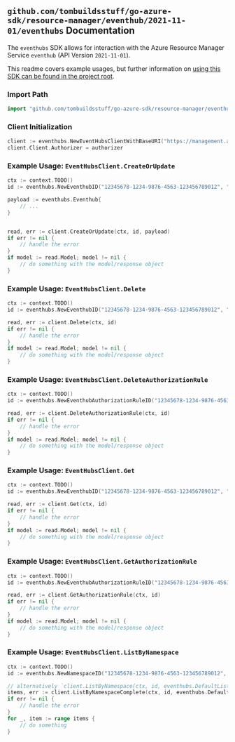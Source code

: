 
## `github.com/tombuildsstuff/go-azure-sdk/resource-manager/eventhub/2021-11-01/eventhubs` Documentation

The `eventhubs` SDK allows for interaction with the Azure Resource Manager Service `eventhub` (API Version `2021-11-01`).

This readme covers example usages, but further information on [using this SDK can be found in the project root](https://github.com/tombuildsstuff/go-azure-sdk/tree/main/docs).

### Import Path

```go
import "github.com/tombuildsstuff/go-azure-sdk/resource-manager/eventhub/2021-11-01/eventhubs"
```


### Client Initialization

```go
client := eventhubs.NewEventHubsClientWithBaseURI("https://management.azure.com")
client.Client.Authorizer = authorizer
```


### Example Usage: `EventHubsClient.CreateOrUpdate`

```go
ctx := context.TODO()
id := eventhubs.NewEventhubID("12345678-1234-9876-4563-123456789012", "example-resource-group", "namespaceValue", "eventhubValue")

payload := eventhubs.Eventhub{
	// ...
}


read, err := client.CreateOrUpdate(ctx, id, payload)
if err != nil {
	// handle the error
}
if model := read.Model; model != nil {
	// do something with the model/response object
}
```


### Example Usage: `EventHubsClient.Delete`

```go
ctx := context.TODO()
id := eventhubs.NewEventhubID("12345678-1234-9876-4563-123456789012", "example-resource-group", "namespaceValue", "eventhubValue")

read, err := client.Delete(ctx, id)
if err != nil {
	// handle the error
}
if model := read.Model; model != nil {
	// do something with the model/response object
}
```


### Example Usage: `EventHubsClient.DeleteAuthorizationRule`

```go
ctx := context.TODO()
id := eventhubs.NewEventhubAuthorizationRuleID("12345678-1234-9876-4563-123456789012", "example-resource-group", "namespaceValue", "eventhubValue", "authorizationRuleValue")

read, err := client.DeleteAuthorizationRule(ctx, id)
if err != nil {
	// handle the error
}
if model := read.Model; model != nil {
	// do something with the model/response object
}
```


### Example Usage: `EventHubsClient.Get`

```go
ctx := context.TODO()
id := eventhubs.NewEventhubID("12345678-1234-9876-4563-123456789012", "example-resource-group", "namespaceValue", "eventhubValue")

read, err := client.Get(ctx, id)
if err != nil {
	// handle the error
}
if model := read.Model; model != nil {
	// do something with the model/response object
}
```


### Example Usage: `EventHubsClient.GetAuthorizationRule`

```go
ctx := context.TODO()
id := eventhubs.NewEventhubAuthorizationRuleID("12345678-1234-9876-4563-123456789012", "example-resource-group", "namespaceValue", "eventhubValue", "authorizationRuleValue")

read, err := client.GetAuthorizationRule(ctx, id)
if err != nil {
	// handle the error
}
if model := read.Model; model != nil {
	// do something with the model/response object
}
```


### Example Usage: `EventHubsClient.ListByNamespace`

```go
ctx := context.TODO()
id := eventhubs.NewNamespaceID("12345678-1234-9876-4563-123456789012", "example-resource-group", "namespaceValue")

// alternatively `client.ListByNamespace(ctx, id, eventhubs.DefaultListByNamespaceOperationOptions())` can be used to do batched pagination
items, err := client.ListByNamespaceComplete(ctx, id, eventhubs.DefaultListByNamespaceOperationOptions())
if err != nil {
	// handle the error
}
for _, item := range items {
	// do something
}
```
